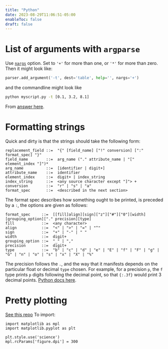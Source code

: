 ```yaml
---
title: "Python"
date: 2023-08-29T11:06:51-05:00
enableToc: false
draft: false
---
```


# List of arguments with `argparse`

Use [`nargs`](https://docs.python.org/3/library/argparse.html#nargs) option. 
Set to `'+'` for more than one, or `'*'` for more than zero.
Then it might look like:
```python
parser.add_argument('-t', dest='table', help='', nargs='+')
```
and the commandline might look like
```bash
python myscript.py -t [0.1, 3.2, 8.1]
```
From [answer here](https://stackoverflow.com/a/23490179/7736506).

# Formatting strings

Quick and dirty is that the strings should take the following form:
```
replacement_field ::=  "{" [field_name] ["!" conversion] [":" format_spec] "}"
field_name        ::=  arg_name ("." attribute_name | "[" element_index "]")*
arg_name          ::=  [identifier | digit+]
attribute_name    ::=  identifier
element_index     ::=  digit+ | index_string
index_string      ::=  <any source character except "]"> +
conversion        ::=  "r" | "s" | "a"
format_spec       ::=  <described in the next section>
```
The format spec describes how something ought to be printed, is preceded by a `:`, the options are given as follows:
```
format_spec     ::=  [[fill]align][sign]["z"]["#"]["0"][width][grouping_option]["." precision][type]
fill            ::=  <any character>
align           ::=  "<" | ">" | "=" | "^"
sign            ::=  "+" | "-" | " "
width           ::=  digit+
grouping_option ::=  "_" | ","
precision       ::=  digit+
type            ::=  "b" | "c" | "d" | "e" | "E" | "f" | "F" | "g" | "G" | "n" | "o" | "s" | "x" | "X" | "%"
```
The precision follows the `.`, and the way that it manifests depends on the particular float or decimal `type` chosen.
For example, for a precision `p`, the `f` type prints `p` digits following the decimal point, so that `{:.3f}` would print 3 decimal points.
[Python docs here](https://docs.python.org/3/library/string.html#format-specification-mini-language).

# Pretty plotting

[See this repo](https://github.com/garrettj403/SciencePlots)
To import:
```
import matplotlib as mpl
import matplotlib.pyplot as plt

plt.style.use('science')
mpl.rcParams['figure.dpi'] = 300
```
